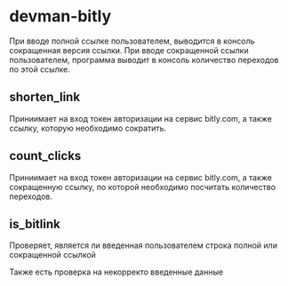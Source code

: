 # devman-bitly
При вводе полной ссылке пользователем, выводится в консоль сокращенная версия ссылки. При вводе сокращенной ссылки пользователем, программа выводит в консоль количество переходов по этой ссылке.

## shorten_link

Приниимает на вход токен авторизации на сервис bitly.com, а также ссылку, которую необходимо сократить.

## count_clicks

Приниимает на вход токен авторизации на сервис bitly.com, а также сокращенную ссылку, по которой необходимо посчитать количество переходов.

## is_bitlink

Проверяет, является ли введенная пользователем строка полной или сокращенной ссылкой


Также есть проверка на некорректо введенные данные
